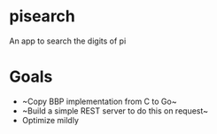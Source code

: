 # pisearch
An app to search the digits of pi


# Goals

* ~Copy BBP implementation from C to Go~
* ~Build a simple REST server to do this on request~
* Optimize mildly
